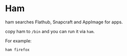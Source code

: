 # Ham

ham searches Flathub, Snapcraft and AppImage for apps.

copy ham to `/bin` and you can run it via `ham`.

For example: 
```
ham firefox
```